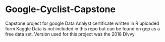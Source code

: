 # Google-Cyclist-Capstone
Capstone project for google Data Analyst certificate written in R uploaded form Kaggle
Data is not included in this repo but can be found on gcp as a free data set.
Version used for this project was the 2018 Divvy
